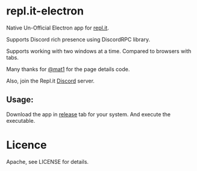 # repl.it-electron
Native Un-Official Electron app for [repl.it](https://repl.it).

Supports Discord rich presence using DiscordRPC library.

Supports working with two windows at a time. Compared to browsers with tabs.

Many thanks for [@mat1](https://repl.it/@mat1) for the page details code.

Also, join the Repl.it [Discord](https://discord.gg/346Tapr) server.

## Usage:
Download the app in [release](https://github.com/leon332157/repl.it-electron/releases) tab for your system. And execute the executable.

# Licence
Apache, see LICENSE for details.
